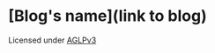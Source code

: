 # [Blog's name](link to blog)

Licensed under [AGLPv3](https://www.gnu.org/licenses/agpl-3.0.en.html)
